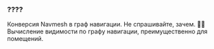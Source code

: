 ### ???? 
 Конверсия Navmesh в граф навигации. Не спрашивайте, зачем. 🤷‍♂️ 
 Вычисление видимости по графу навигации, преимущественно для помещений. 